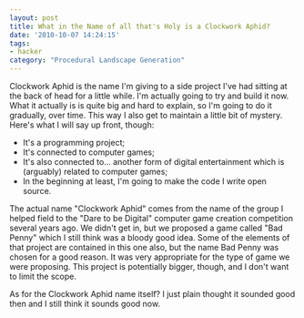 ```yaml
---
layout: post
title: What in the Name of all that's Holy is a Clockwork Aphid?
date: '2010-10-07 14:24:15'
tags:
- hacker
category: "Procedural Landscape Generation"
---
```


Clockwork Aphid is the name I'm giving to a side project I've had sitting at the back of head for a little while. I'm actually going to try and build it now. What it actually is is quite big and hard to explain, so I'm going to do it gradually, over time. This way I also get to maintain a little bit of mystery. Here's what I will say up front, though: 

<!-- More -->

  * It's a programming project;
  * It's connected to computer games;
  * It's also connected to... another form of digital entertainment which is (arguably) related to computer games;
  * In the beginning at least, I'm going to make the code I write open source.
  
The actual name "Clockwork Aphid" comes from the name of the group I helped field to the "Dare to be Digital" computer game creation competition several years ago. We didn't get in, but we proposed a game called "Bad Penny" which I still think was a bloody good idea. Some of the elements of that project are contained in this one also, but the name Bad Penny was chosen for a good reason. It was very appropriate for the type of game we were proposing. This project is potentially bigger, though, and I don't want to limit the scope.  

As for the Clockwork Aphid name itself? I just plain thought it sounded good then and I still think it sounds good now.
